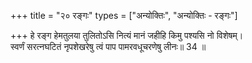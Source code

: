 +++
title = "२० रङ्गः"
types = ["अन्योक्तिः", "अन्योक्तिः - रङ्गः"]

+++
हे रङ्ग हेमतुलया तुलितोऽसि नित्यं मानं जहीहि किमु पश्यसि नो विशेषम्।  
स्वर्णं सरत्नघटितं नृपशेखरेषु त्वं पाप पामरवधूचरणेषु लीनः॥ 34 ॥  